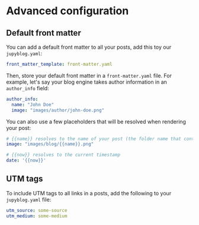 # Advanced configuration


## Default front matter

You can add a default front matter to all your posts, add this toy our  `jupyblog.yaml`:

```yaml
front_matter_template: front-matter.yaml
```

Then, store your default front matter in a `front-matter.yaml` file. For example, let's say your blog engine takes author information in an `author_info` field:

```yaml
author_info:
  name: "John Doe"
  image: "images/author/john-doe.png"
```

You can also use a few placeholders that will be resolved when rendering your post:

```yaml
# {{name}} resolves to the name of your post (the folder name that contains it)
image: "images/blog/{{name}}.png"

# {{now}} resolves to the current timestamp
date: '{{now}}'
```


## UTM tags

To include UTM tags to all links in a posts, add the following to your `jupyblog.yaml` file:

```yaml
utm_source: some-source
utm_medium: some-medium
```

